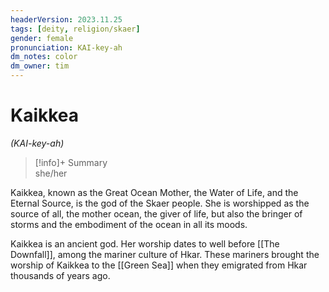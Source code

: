 ```yaml
---
headerVersion: 2023.11.25
tags: [deity, religion/skaer]
gender: female
pronunciation: KAI-key-ah
dm_notes: color
dm_owner: tim
---
```

# Kaikkea
*(KAI-key-ah)*
>[!info]+ Summary  
> she/her

Kaikkea, known as the Great Ocean Mother, the Water of Life, and the Eternal Source, is the god of the Skaer people. She is worshipped as the source of all, the mother ocean, the giver of life, but also the bringer of storms and the embodiment of the ocean in all its moods. 

Kaikkea is an ancient god. Her worship dates to well before [[The Downfall]], among the mariner culture of Hkar. These mariners brought the worship of Kaikkea to the [[Green Sea]] when they emigrated from Hkar thousands of years ago. 
